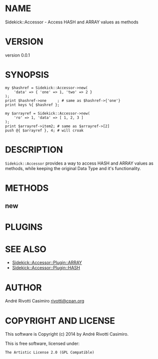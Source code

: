 # NAME

Sidekick::Accessor - Access HASH and ARRAY values as methods

# VERSION

version 0.0.1

# SYNOPSIS

    my $hashref = Sidekick::Accessor->new(
        'data' => { 'one' => 1, 'two' => 2 }
    );
    print $hashref->one     ; # same as $hashref->{'one'}
    print keys %{ $hashref };

    my $arrayref = Sidekick::Accessor->new(
        'ro' => 1, 'data' => [ 1, 2, 3 ]
    );
    print $arrayref->item2; # same as $arrayref->[2]
    push @{ $arrayref }, 4; # will croak

# DESCRIPTION

`Sidekick::Accessor` provides a way to access HASH and ARRAY values as
methods, while keeping the original Data Type and it's functionality.

# METHODS

## new

# PLUGINS

# SEE ALSO

- [Sidekick::Accessor::Plugin::ARRAY](https://metacpan.org/pod/Sidekick::Accessor::Plugin::ARRAY)
- [Sidekick::Accessor::Plugin::HASH](https://metacpan.org/pod/Sidekick::Accessor::Plugin::HASH)

# AUTHOR

André Rivotti Casimiro <rivotti@cpan.org>

# COPYRIGHT AND LICENSE

This software is Copyright (c) 2014 by André Rivotti Casimiro.

This is free software, licensed under:

    The Artistic License 2.0 (GPL Compatible)
